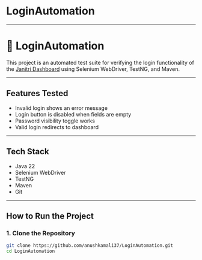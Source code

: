 # LoginAutomation

---

# 🔐 LoginAutomation

This project is an automated test suite for verifying the login functionality of the [Janitri Dashboard](https://dev-dash.janitri.in/) using Selenium WebDriver, TestNG, and Maven.

---

## Features Tested

-  Invalid login shows an error message  
-  Login button is disabled when fields are empty  
-  Password visibility toggle works  
-  Valid login redirects to dashboard  

---

## Tech Stack

- Java 22  
- Selenium WebDriver  
- TestNG  
- Maven  
- Git  

---

## How to Run the Project

### 1. Clone the Repository

```bash
git clone https://github.com/anushkamali37/LoginAutomation.git
cd LoginAutomation


